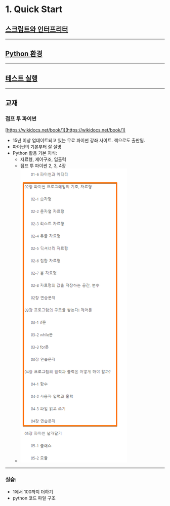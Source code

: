 # 1. Quick Start


## [스크립트와 인터프리터](./pylearn_01.pdf)

---------------------
## [Python 환경](./101.md)

---------------------

## [테스트 실행](./102.md)

---------------------
## 교재

### 점프 투 파이썬

[https://wikidocs.net/book/1](https://wikidocs.net/book/1)

* 15년 이상 업데이트되고 있는 무료 파이썬 강좌 사이트. 책으로도 출판됨.
* 파이썬의 기본부터 잘 설명
* Python 활용 기본 지식: 
  * 자료형, 제어구조, 입출력
  * 점프 투 파이썬 2, 3, 4장
  * ![python base chapters](./files/base_chapters.png)

---------------------
### 실습:
* 1에서 100까지 더하기
* python 코드 파일 구조